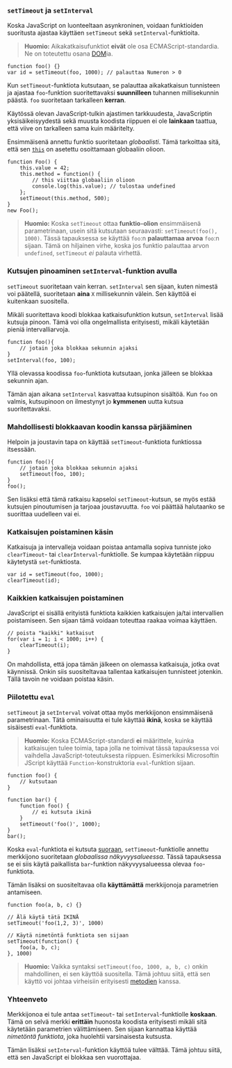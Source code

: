 ### `setTimeout` ja `setInterval`

Koska JavaScript on luonteeltaan asynkroninen, voidaan funktioiden suoritusta ajastaa käyttäen `setTimeout` sekä `setInterval`-funktioita.

> **Huomio:** Aikakatkaisufunktiot **eivät** ole osa ECMAScript-standardia. Ne on toteutettu osana [DOM][1]ia.

    function foo() {}
    var id = setTimeout(foo, 1000); // palauttaa Numeron > 0

Kun `setTimeout`-funktiota kutsutaan, se palauttaa aikakatkaisun tunnisteen ja ajastaa `foo`-funktion suoritettavaksi **suunnilleen** tuhannen millisekunnin päästä. `foo` suoritetaan tarkalleen **kerran**.

Käytössä olevan JavaScript-tulkin ajastimen tarkkuudesta, JavaScriptin yksisäikeisyydestä sekä muusta koodista riippuen ei ole **lainkaan** taattua, että viive on tarkalleen sama kuin määritelty.

Ensimmäisenä annettu funktio suoritetaan *globaalisti*. Tämä tarkoittaa sitä, että sen [`this`](#function.this) on asetettu osoittamaan globaaliin olioon.

    function Foo() {
        this.value = 42;
        this.method = function() {
            // this viittaa globaaliin olioon
            console.log(this.value); // tulostaa undefined
        };
        setTimeout(this.method, 500);
    }
    new Foo();

> **Huomio:** Koska `setTimeout` ottaa **funktio-olion** ensimmäisenä parametrinaan, usein sitä kutsutaan seuraavasti: `setTimeout(foo(), 1000)`. Tässä tapauksessa se käyttää `foo`:n **palauttamaa arvoa** `foo`:n sijaan. Tämä on hiljainen virhe, koska jos funktio palauttaa arvon `undefined`, `setTimeout` *ei* palauta virhettä. 

### Kutsujen pinoaminen `setInterval`-funktion avulla

`setTimeout` suoritetaan vain kerran. `setInterval` sen sijaan, kuten nimestä voi päätellä, suoritetaan **aina** `X` millisekunnin välein. Sen käyttöä ei kuitenkaan suositella.

Mikäli suoritettava koodi blokkaa katkaisufunktion kutsun, `setInterval` lisää kutsuja pinoon. Tämä voi olla ongelmallista erityisesti, mikäli käytetään pieniä intervalliarvoja.

    function foo(){
        // jotain joka blokkaa sekunnin ajaksi
    }
    setInterval(foo, 100);

Yllä olevassa koodissa `foo`-funktiota kutsutaan, jonka jälleen se blokkaa sekunnin ajan.

Tämän ajan aikana `setInterval` kasvattaa kutsupinon sisältöä. Kun `foo` on valmis, kutsupinoon on ilmestynyt jo **kymmenen** uutta kutsua suoritettavaksi.

### Mahdollisesti blokkaavan koodin kanssa pärjääminen

Helpoin ja joustavin tapa on käyttää `setTimeout`-funktiota funktiossa itsessään.

    function foo(){
        // jotain joka blokkaa sekunnin ajaksi
        setTimeout(foo, 100);
    }
    foo();

Sen lisäksi että tämä ratkaisu kapseloi `setTimeout`-kutsun, se myös estää kutsujen pinoutumisen ja tarjoaa joustavuutta. `foo` voi päättää halutaanko se suorittaa uudelleen vai ei.

### Katkaisujen poistaminen käsin

Katkaisuja ja intervalleja voidaan poistaa antamalla sopiva tunniste joko `clearTimeout`- tai `clearInterval`-funktiolle. Se kumpaa käytetään riippuu käytetystä `set`-funktiosta.

    var id = setTimeout(foo, 1000);
    clearTimeout(id);

### Kaikkien katkaisujen poistaminen

JavaScript ei sisällä erityistä funktiota kaikkien katkaisujen ja/tai intervallien poistamiseen. Sen sijaan tämä voidaan toteuttaa raakaa voimaa käyttäen.

    // poista "kaikki" katkaisut
    for(var i = 1; i < 1000; i++) {
        clearTimeout(i);
    }

On mahdollista, että jopa tämän jälkeen on olemassa katkaisuja, jotka ovat käynnissä. Onkin siis suositeltavaa tallentaa katkaisujen tunnisteet jotenkin. Tällä tavoin ne voidaan poistaa käsin.

### Piilotettu `eval`

`setTimeout` ja `setInterval` voivat ottaa myös merkkijonon ensimmäisenä parametrinaan. Tätä ominaisuutta ei tule käyttää **ikinä**, koska se käyttää sisäisesti `eval`-funktiota.

> **Huomio:** Koska ECMAScript-standardi **ei** määrittele, kuinka katkaisujen tulee toimia, tapa jolla ne toimivat tässä tapauksessa voi vaihdella JavaScript-toteutuksesta riippuen. Esimerkiksi Microsoftin JScript käyttää `Function`-konstruktoria `eval`-funktion sijaan.

    function foo() {
        // kutsutaan
    }

    function bar() {
        function foo() {
            // ei kutsuta ikinä
        }
        setTimeout('foo()', 1000);
    }
    bar();

Koska `eval`-funktiota ei kutsuta [suoraan](#core.eval), `setTimeout`-funktiolle annettu merkkijono suoritetaan *globaalissa näkyvyysalueessa*. Tässä tapauksessa se ei siis käytä paikallista `bar`-funktion näkyvyysalueessa olevaa `foo`-funktiota.

Tämän lisäksi on suositeltavaa olla **käyttämättä** merkkijonoja parametrien antamiseen.

    function foo(a, b, c) {}
    
    // Älä käytä tätä IKINÄ
    setTimeout('foo(1,2, 3)', 1000)

    // Käytä nimetöntä funktiota sen sijaan
    setTimeout(function() {
        foo(a, b, c);
    }, 1000)

> **Huomio:** Vaikka syntaksi `setTimeout(foo, 1000, a, b, c)` onkin mahdollinen, ei sen käyttöä suositella. Tämä johtuu siitä, että sen käyttö voi johtaa virheisiin erityisesti [metodien](#function.this) kanssa.

### Yhteenveto

Merkkijonoa ei tule antaa `setTimeout`- tai `setInterval`-funktiolle **koskaan**. Tämä on selvä merkki **erittäin** huonosta koodista erityisesti mikäli sitä käytetään parametrien välittämiseen. Sen sijaan kannattaa käyttää *nimetöntä funktiota*, joka huolehtii varsinaisesta kutsusta.

Tämän lisäksi `setInterval`-funktion käyttöä tulee välttää. Tämä johtuu siitä, että sen JavaScript ei blokkaa sen vuorottajaa.

[1]: http://en.wikipedia.org/wiki/Document_Object_Model "Document Object Model"

